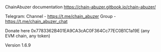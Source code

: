 ChainAbuzer documentation
https://chain-abuzer.gitbook.io/chain-abuzer/

Telegram:
Channel - https://t.me/chain_abuzer
Group - https://t.me/chain_abuzer_chat 

Donate here 0x7783362B401EA9CA3cAC0F364Cc77EC0B1C1a19E (any EVM chain, any token)

Version 1.6.9